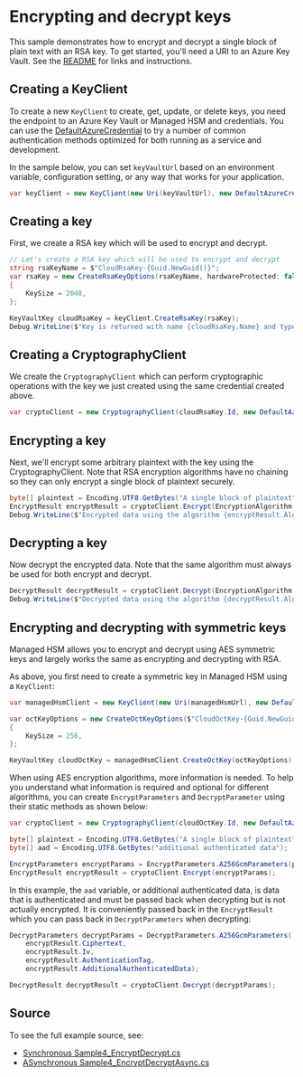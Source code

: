 # Encrypting and decrypt keys

This sample demonstrates how to encrypt and decrypt a single block of plain text with an RSA key.
To get started, you'll need a URI to an Azure Key Vault. See the [README](https://github.com/Azure/azure-sdk-for-net/blob/main/sdk/keyvault/Azure.Security.KeyVault.Keys/README.md) for links and instructions.

## Creating a KeyClient

To create a new `KeyClient` to create, get, update, or delete keys, you need the endpoint to an Azure Key Vault or Managed HSM and credentials.
You can use the [DefaultAzureCredential][DefaultAzureCredential] to try a number of common authentication methods optimized for both running as a service and development.

In the sample below, you can set `keyVaultUrl` based on an environment variable, configuration setting, or any way that works for your application.

```C# Snippet:KeysSample4KeyClient
var keyClient = new KeyClient(new Uri(keyVaultUrl), new DefaultAzureCredential());
```

## Creating a key

First, we create a RSA key which will be used to encrypt and decrypt.

```C# Snippet:KeysSample4CreateKey
// Let's create a RSA key which will be used to encrypt and decrypt
string rsaKeyName = $"CloudRsaKey-{Guid.NewGuid()}";
var rsaKey = new CreateRsaKeyOptions(rsaKeyName, hardwareProtected: false)
{
    KeySize = 2048,
};

KeyVaultKey cloudRsaKey = keyClient.CreateRsaKey(rsaKey);
Debug.WriteLine($"Key is returned with name {cloudRsaKey.Name} and type {cloudRsaKey.KeyType}");
```

## Creating a CryptographyClient

We create the `CryptographyClient` which can perform cryptographic operations with the key we just created using the same credential created above.

```C# Snippet:KeysSample4CryptographyClient
var cryptoClient = new CryptographyClient(cloudRsaKey.Id, new DefaultAzureCredential());
```

## Encrypting a key

Next, we'll encrypt some arbitrary plaintext with the key using the CryptographyClient.
Note that RSA encryption algorithms have no chaining so they can only encrypt a single block of plaintext securely.

```C# Snippet:KeysSample4EncryptKey
byte[] plaintext = Encoding.UTF8.GetBytes("A single block of plaintext");
EncryptResult encryptResult = cryptoClient.Encrypt(EncryptionAlgorithm.RsaOaep, plaintext);
Debug.WriteLine($"Encrypted data using the algorithm {encryptResult.Algorithm}, with key {encryptResult.KeyId}. The resulting encrypted data is {Convert.ToBase64String(encryptResult.Ciphertext)}");
```

## Decrypting a key

Now decrypt the encrypted data. Note that the same algorithm must always be used for both encrypt and decrypt.

```C# Snippet:KeysSample4DecryptKey
DecryptResult decryptResult = cryptoClient.Decrypt(EncryptionAlgorithm.RsaOaep, encryptResult.Ciphertext);
Debug.WriteLine($"Decrypted data using the algorithm {decryptResult.Algorithm}, with key {decryptResult.KeyId}. The resulting decrypted data is {Encoding.UTF8.GetString(decryptResult.Plaintext)}");
```

## Encrypting and decrypting with symmetric keys

Managed HSM allows you to encrypt and decrypt using AES symmetric keys and largely works the same as encrypting and decrypting with RSA.

As above, you first need to create a symmetric key in Managed HSM using a `KeyClient`:

```C# Snippet:OctKeysSample4CreateKey
var managedHsmClient = new KeyClient(new Uri(managedHsmUrl), new DefaultAzureCredential());

var octKeyOptions = new CreateOctKeyOptions($"CloudOctKey-{Guid.NewGuid()}")
{
    KeySize = 256,
};

KeyVaultKey cloudOctKey = managedHsmClient.CreateOctKey(octKeyOptions);
```

When using AES encryption algorithms, more information is needed. To help you understand what information is required and optional for different algorithms,
you can create `EncryptParameters` and `DecryptParameter` using their static methods as shown below:

```C# Snippet:OctKeySample4Encrypt
var cryptoClient = new CryptographyClient(cloudOctKey.Id, new DefaultAzureCredential());

byte[] plaintext = Encoding.UTF8.GetBytes("A single block of plaintext");
byte[] aad = Encoding.UTF8.GetBytes("additional authenticated data");

EncryptParameters encryptParams = EncryptParameters.A256GcmParameters(plaintext, aad);
EncryptResult encryptResult = cryptoClient.Encrypt(encryptParams);
```

In this example, the `aad` variable, or additional authenticated data, is data that is authenticated and must be passed back when decrypting but is not actually encrypted.
It is conveniently passed back in the `EncryptResult` which you can pass back in `DecryptParameters` when decrypting:

```C# Snippet:OctKeySample4Decrypt
DecryptParameters decryptParams = DecryptParameters.A256GcmParameters(
    encryptResult.Ciphertext,
    encryptResult.Iv,
    encryptResult.AuthenticationTag,
    encryptResult.AdditionalAuthenticatedData);

DecryptResult decryptResult = cryptoClient.Decrypt(decryptParams);
```

## Source

To see the full example source, see:

* [Synchronous Sample4_EncryptDecrypt.cs](https://github.com/Azure/azure-sdk-for-net/blob/main/sdk/keyvault/Azure.Security.KeyVault.Keys/tests/samples/Sample4_EncryptDecrypt.cs)
* [ASynchronous Sample4_EncryptDecryptAsync.cs](https://github.com/Azure/azure-sdk-for-net/blob/main/sdk/keyvault/Azure.Security.KeyVault.Keys/tests/samples/Sample4_EncryptDecryptAsync.cs)

[DefaultAzureCredential]: https://github.com/Azure/azure-sdk-for-net/blob/main/sdk/identity/Azure.Identity/README.md

